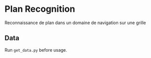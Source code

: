 # Plan Recognition

Reconnaissance de plan dans un domaine de navigation sur une grille

## Data
Run `get_data.py` before usage.
